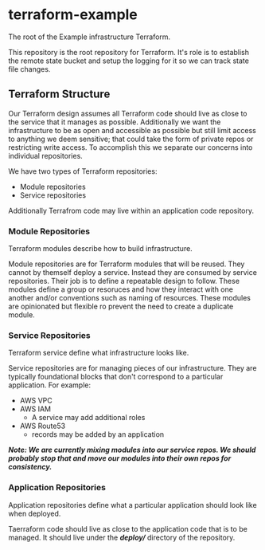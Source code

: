# terraform-example

The root of the Example infrastructure Terraform.

This repository is the root repository for Terraform.  It's role is to establish the remote state bucket and setup the logging for it so we can track state file changes.

## Terraform Structure
Our Terraform design assumes all Terraform code should live as close to the service that it manages as possible.  Additionally we want the infrastructure to be as open and accessible as possible but still limit access to anything we deem sensitive; that could take the form of private repos or restricting write access.  To accomplish this we separate our concerns into individual repositories.

We have two types of Terraform repositories:
* Module repositories
* Service repositories

Additionally Terrafrom code may live within an application code repository.

### Module Repositories
Terraform modules describe how to build infrastructure.

Module repositories are for Terraform modules that will be reused.  They cannot by themself deploy a service.  Instead they are consumed by service repositories.  Their job is to define a repeatable design to follow.  These modules define a group or resoruces and how they interact with one another and/or conventions such as naming of resources.  These modules are opinionated but flexible ro prevent the need to create a duplicate module.

### Service Repositories
Terraform service define what infrastructure looks like.

Service repositories are for managing pieces of our infrastructure.  They are typically foundational blocks that don't correspond to a particular application.  For example:
* AWS VPC
* AWS IAM
  * A service may add additional roles
* AWS Route53
  * records may be added by an application

___Note: We are currently mixing modules into our service repos.  We should probably stop that and move our modules into their own repos for consistency.___

### Application Repositories
Application repositories define what a particular application should look like when deployed.

Taerraform code should live as close to the application code that is to be managed.  It should live under the ___deploy/___ directory of the repository.

